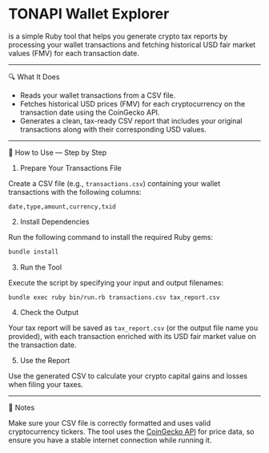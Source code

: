 # TONAPI Wallet Explorer
is a simple Ruby tool that helps you generate crypto tax reports by processing your wallet transactions and fetching historical USD fair market values (FMV) for each transaction date.

---

🔍 What It Does

* Reads your wallet transactions from a CSV file.
* Fetches historical USD prices (FMV) for each cryptocurrency on the transaction date using the CoinGecko API.
* Generates a clean, tax-ready CSV report that includes your original transactions along with their corresponding USD values.

---

🚀 How to Use — Step by Step

1. Prepare Your Transactions File

Create a CSV file (e.g., `transactions.csv`) containing your wallet transactions with the following columns:

```
date,type,amount,currency,txid
```

2. Install Dependencies

Run the following command to install the required Ruby gems:

```bash
bundle install
```

3. Run the Tool

Execute the script by specifying your input and output filenames:

```
bundle exec ruby bin/run.rb transactions.csv tax_report.csv
```

4. Check the Output

Your tax report will be saved as `tax_report.csv` (or the output file name you provided), with each transaction enriched with its USD fair market value on the transaction date.

5. Use the Report

Use the generated CSV to calculate your crypto capital gains and losses when filing your taxes.

---

📌 Notes

Make sure your CSV file is correctly formatted and uses valid cryptocurrency tickers.
The tool uses the [CoinGecko API](https://www.coingecko.com/en/api) for price data, so ensure you have a stable internet connection while running it.


